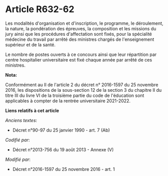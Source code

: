# Article R632-62

Les modalités d'organisation et d'inscription, le programme, le déroulement, la nature, la pondération des épreuves, la
composition et les missions du jury ainsi que les procédures d'affectation sont fixés, pour la spécialité médecine du travail
par arrêté des ministres chargés de l'enseignement supérieur et de la santé.

Le nombre de postes ouverts à ce concours ainsi que leur répartition par centre hospitalier universitaire est fixé chaque
année par arrêté de ces ministres.

**Nota:**

Conformément au II de l'article 2 du décret n° 2016-1597 du 25 novembre 2016, Ies dispositions de la sous-section 12 de la
section 3 du chapitre II du titre III du livre VI de la troisième partie du code de l'éducation sont applicables à compter de
la rentrée universitaire 2021-2022.

**Liens relatifs à cet article**

_Anciens textes_:

  - Décret n°90-97 du 25 janvier 1990 - art. 7 (Ab)

_Codifié par_:

  - Décret n°2013-756 du 19 août 2013 -  Annexe (V)

_Modifié par_:

  - Décret n°2016-1597 du 25 novembre 2016 - art. 1
